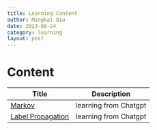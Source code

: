 ```yaml
---
title: Learning Content
author: Mingkai Qiu
date: 2023-08-24
category: learning
layout: post
---
```


# **Content**

| Title      | Description |
| ----------- | ----------- |
| [Markov](/content/2023-08-23-Markov.html)      | learning from Chatgpt       |
| [Label Propagation](/content/2023-08-24-Label-Propagation.html)      | learning from Chatgpt       |

